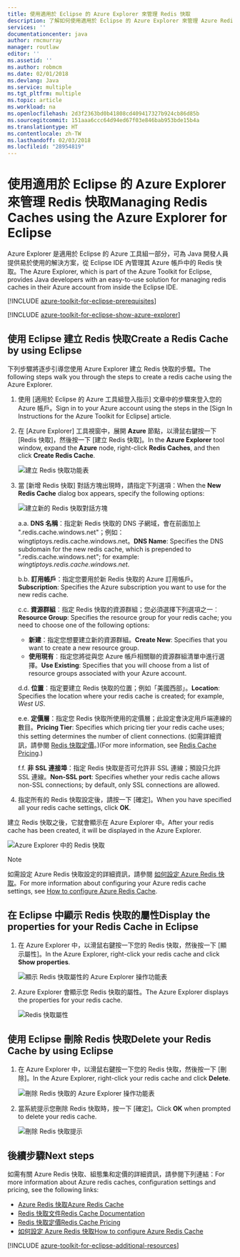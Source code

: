 ```yaml
---
title: 使用適用於 Eclipse 的 Azure Explorer 來管理 Redis 快取
description: 了解如何使用適用於 Eclipse 的 Azure Explorer 來管理 Azure Redis 快取。
services: ''
documentationcenter: java
author: rmcmurray
manager: routlaw
editor: ''
ms.assetid: ''
ms.author: robmcm
ms.date: 02/01/2018
ms.devlang: Java
ms.service: multiple
ms.tgt_pltfrm: multiple
ms.topic: article
ms.workload: na
ms.openlocfilehash: 2d3f2363bd0b41808cd409417327b924cb86d85b
ms.sourcegitcommit: 151aaa6ccc64d94ed67f03e846bab953bde15b4a
ms.translationtype: HT
ms.contentlocale: zh-TW
ms.lasthandoff: 02/03/2018
ms.locfileid: "28954819"
---
```

# <a name="managing-redis-caches-using-the-azure-explorer-for-eclipse"></a><span data-ttu-id="d6613-103">使用適用於 Eclipse 的 Azure Explorer 來管理 Redis 快取</span><span class="sxs-lookup"><span data-stu-id="d6613-103">Managing Redis Caches using the Azure Explorer for Eclipse</span></span>

<span data-ttu-id="d6613-104">Azure Explorer 是適用於 Eclipse 的 Azure 工具組一部分，可為 Java 開發人員提供易於使用的解決方案，從 Eclipse IDE 內管理其 Azure 帳戶中的 Redis 快取。</span><span class="sxs-lookup"><span data-stu-id="d6613-104">The Azure Explorer, which is part of the Azure Toolkit for Eclipse, provides Java developers with an easy-to-use solution for managing redis caches in their Azure account from inside the Eclipse IDE.</span></span>

[!INCLUDE [azure-toolkit-for-eclipse-prerequisites](../includes/azure-toolkit-for-eclipse-prerequisites.md)]

[!INCLUDE [azure-toolkit-for-eclipse-show-azure-explorer](../includes/azure-toolkit-for-eclipse-show-azure-explorer.md)]

## <a name="create-a-redis-cache-by-using-eclipse"></a><span data-ttu-id="d6613-105">使用 Eclipse 建立 Redis 快取</span><span class="sxs-lookup"><span data-stu-id="d6613-105">Create a Redis Cache by using Eclipse</span></span>

<span data-ttu-id="d6613-106">下列步驟將逐步引導您使用 Azure Explorer 建立 Redis 快取的步驟。</span><span class="sxs-lookup"><span data-stu-id="d6613-106">The following steps walk you through the steps to create a redis cache using the Azure Explorer.</span></span>

1. <span data-ttu-id="d6613-107">使用 [適用於 Eclipse 的 Azure 工具組登入指示] 文章中的步驟來登入您的 Azure 帳戶。</span><span class="sxs-lookup"><span data-stu-id="d6613-107">Sign in to your Azure account using the steps in the [Sign In Instructions for the Azure Toolkit for Eclipse] article.</span></span>

1. <span data-ttu-id="d6613-108">在 [Azure Explorer] 工具視窗中，展開 **Azure** 節點，以滑鼠右鍵按一下 [Redis 快取]，然後按一下 [建立 Redis 快取]。</span><span class="sxs-lookup"><span data-stu-id="d6613-108">In the **Azure Explorer** tool window, expand the **Azure** node, right-click **Redis Caches**, and then click **Create Redis Cache**.</span></span>

   ![建立 Redis 快取功能表][CR01]

1. <span data-ttu-id="d6613-110">當 [新增 Redis 快取] 對話方塊出現時，請指定下列選項：</span><span class="sxs-lookup"><span data-stu-id="d6613-110">When the **New Redis Cache** dialog box appears, specify the following options:</span></span>

   ![建立新的 Redis 快取對話方塊][CR02]

   <span data-ttu-id="d6613-112">a.</span><span class="sxs-lookup"><span data-stu-id="d6613-112">a.</span></span> <span data-ttu-id="d6613-113">**DNS 名稱**：指定新 Redis 快取的 DNS 子網域，會在前面加上 ".redis.cache.windows.net"；例如：wingtiptoys.redis.cache.windows.net。</span><span class="sxs-lookup"><span data-stu-id="d6613-113">**DNS Name**: Specifies the DNS subdomain for the new redis cache, which is prepended to ".redis.cache.windows.net"; for example: *wingtiptoys.redis.cache.windows.net*.</span></span>

   <span data-ttu-id="d6613-114">b.</span><span class="sxs-lookup"><span data-stu-id="d6613-114">b.</span></span> <span data-ttu-id="d6613-115">**訂用帳戶**：指定您要用於新 Redis 快取的 Azure 訂用帳戶。</span><span class="sxs-lookup"><span data-stu-id="d6613-115">**Subscription**: Specifies the Azure subscription you want to use for the new redis cache.</span></span>

   <span data-ttu-id="d6613-116">c.</span><span class="sxs-lookup"><span data-stu-id="d6613-116">c.</span></span> <span data-ttu-id="d6613-117">**資源群組**︰指定 Redis 快取的資源群組；您必須選擇下列選項之一︰</span><span class="sxs-lookup"><span data-stu-id="d6613-117">**Resource Group**: Specifies the resource group for your redis cache; you need to choose one of the following options:</span></span>
      * <span data-ttu-id="d6613-118">**新建**：指定您想要建立新的資源群組。</span><span class="sxs-lookup"><span data-stu-id="d6613-118">**Create New**: Specifies that you want to create a new resource group.</span></span>
      * <span data-ttu-id="d6613-119">**使用現有**︰指定您將從與您 Azure 帳戶相關聯的資源群組清單中進行選擇。</span><span class="sxs-lookup"><span data-stu-id="d6613-119">**Use Existing**: Specifies that you will choose from a list of resource groups associated with your Azure account.</span></span>

   <span data-ttu-id="d6613-120">d.</span><span class="sxs-lookup"><span data-stu-id="d6613-120">d.</span></span> <span data-ttu-id="d6613-121">**位置**︰指定要建立 Redis 快取的位置；例如「美國西部」。</span><span class="sxs-lookup"><span data-stu-id="d6613-121">**Location**: Specifies the location where your redis cache is created; for example, *West US*.</span></span>

   <span data-ttu-id="d6613-122">e.</span><span class="sxs-lookup"><span data-stu-id="d6613-122">e.</span></span> <span data-ttu-id="d6613-123">**定價層**：指定您 Redis 快取所使用的定價層；此設定會決定用戶端連線的數目。</span><span class="sxs-lookup"><span data-stu-id="d6613-123">**Pricing Tier**: Specifies which pricing tier your redis cache uses; this setting determines the number of client connections.</span></span> <span data-ttu-id="d6613-124">(如需詳細資訊，請參閱 [Redis 快取定價]。)</span><span class="sxs-lookup"><span data-stu-id="d6613-124">(For more information, see [Redis Cache Pricing].)</span></span>

   <span data-ttu-id="d6613-125">f.</span><span class="sxs-lookup"><span data-stu-id="d6613-125">f.</span></span> <span data-ttu-id="d6613-126">**非 SSL 連接埠**：指定 Redis 快取是否可允許非 SSL 連線；預設只允許 SSL 連線。</span><span class="sxs-lookup"><span data-stu-id="d6613-126">**Non-SSL port**: Specifies whether your redis cache allows non-SSL connections; by default, only SSL connections are allowed.</span></span>

1. <span data-ttu-id="d6613-127">指定所有的 Redis 快取設定後，請按一下 [確定]。</span><span class="sxs-lookup"><span data-stu-id="d6613-127">When you have specified all your redis cache settings, click **OK**.</span></span>

<span data-ttu-id="d6613-128">建立 Redis 快取之後，它就會顯示在 Azure Explorer 中。</span><span class="sxs-lookup"><span data-stu-id="d6613-128">After your redis cache has been created, it will be displayed in the Azure Explorer.</span></span>

   ![Azure Explorer 中的 Redis 快取][CR03]

> [!NOTE]
>
> <span data-ttu-id="d6613-130">如需設定 Azure Redis 快取設定的詳細資訊，請參閱 [如何設定 Azure Redis 快取]。</span><span class="sxs-lookup"><span data-stu-id="d6613-130">For more information about configuring your Azure redis cache settings, see [How to configure Azure Redis Cache].</span></span>
>

## <a name="display-the-properties-for-your-redis-cache-in-eclipse"></a><span data-ttu-id="d6613-131">在 Eclipse 中顯示 Redis 快取的屬性</span><span class="sxs-lookup"><span data-stu-id="d6613-131">Display the properties for your Redis Cache in Eclipse</span></span>

1. <span data-ttu-id="d6613-132">在 Azure Explorer 中，以滑鼠右鍵按一下您的 Redis 快取，然後按一下 [顯示屬性]。</span><span class="sxs-lookup"><span data-stu-id="d6613-132">In the Azure Explorer, right-click your redis cache and click **Show properties**.</span></span>

   ![顯示 Redis 快取屬性的 Azure Explorer 操作功能表][SP01]

1. <span data-ttu-id="d6613-134">Azure Explorer 會顯示您 Redis 快取的屬性。</span><span class="sxs-lookup"><span data-stu-id="d6613-134">The Azure Explorer displays the properties for your redis cache.</span></span>

   ![Redis 快取屬性][SP02]

## <a name="delete-your-redis-cache-by-using-eclipse"></a><span data-ttu-id="d6613-136">使用 Eclipse 刪除 Redis 快取</span><span class="sxs-lookup"><span data-stu-id="d6613-136">Delete your Redis Cache by using Eclipse</span></span>

1. <span data-ttu-id="d6613-137">在 Azure Explorer 中，以滑鼠右鍵按一下您的 Redis 快取，然後按一下 [刪除]。</span><span class="sxs-lookup"><span data-stu-id="d6613-137">In the Azure Explorer, right-click your redis cache and click **Delete**.</span></span>

   ![刪除 Redis 快取的 Azure Explorer 操作功能表][DE01]

1. <span data-ttu-id="d6613-139">當系統提示您刪除 Redis 快取時，按一下 [確定]。</span><span class="sxs-lookup"><span data-stu-id="d6613-139">Click **OK** when prompted to delete your redis cache.</span></span>

   ![刪除 Redis 快取提示][DE02]

## <a name="next-steps"></a><span data-ttu-id="d6613-141">後續步驟</span><span class="sxs-lookup"><span data-stu-id="d6613-141">Next steps</span></span>

<span data-ttu-id="d6613-142">如需有關 Azure Redis 快取、組態集和定價的詳細資訊，請參閱下列連結：</span><span class="sxs-lookup"><span data-stu-id="d6613-142">For more information about Azure redis caches, configuration settings and pricing, see the following links:</span></span>

* <span data-ttu-id="d6613-143">[Azure Redis 快取]</span><span class="sxs-lookup"><span data-stu-id="d6613-143">[Azure Redis Cache]</span></span>
* <span data-ttu-id="d6613-144">[Redis 快取文件]</span><span class="sxs-lookup"><span data-stu-id="d6613-144">[Redis Cache Documentation]</span></span>
* <span data-ttu-id="d6613-145">[Redis 快取定價]</span><span class="sxs-lookup"><span data-stu-id="d6613-145">[Redis Cache Pricing]</span></span>
* <span data-ttu-id="d6613-146">[如何設定 Azure Redis 快取]</span><span class="sxs-lookup"><span data-stu-id="d6613-146">[How to configure Azure Redis Cache]</span></span>

[!INCLUDE [azure-toolkit-for-eclipse-additional-resources](../includes/azure-toolkit-for-eclipse-additional-resources.md)]

<!-- URL List -->

[Redis 快取定價]: https://azure.microsoft.com/pricing/details/cache/
[Redis Cache Pricing]: https://azure.microsoft.com/pricing/details/cache/
[Azure Redis 快取]: https://azure.microsoft.com/services/cache/
[Azure Redis Cache]: https://azure.microsoft.com/services/cache/
[Redis 快取文件]: /azure/redis-cache/
[Redis Cache Documentation]: /azure/redis-cache/
[如何設定 Azure Redis 快取]: /azure/redis-cache/cache-configure
[How to configure Azure Redis Cache]: /azure/redis-cache/cache-configure

<!-- IMG List -->

[CR01]: media/azure-toolkit-for-eclipse-managing-redis-caches-using-azure-explorer/CR01.png
[CR02]: media/azure-toolkit-for-eclipse-managing-redis-caches-using-azure-explorer/CR02.png
[CR03]: media/azure-toolkit-for-eclipse-managing-redis-caches-using-azure-explorer/CR03.png

[SP01]: media/azure-toolkit-for-eclipse-managing-redis-caches-using-azure-explorer/SP01.png
[SP02]: media/azure-toolkit-for-eclipse-managing-redis-caches-using-azure-explorer/SP02.png

[DE01]: media/azure-toolkit-for-eclipse-managing-redis-caches-using-azure-explorer/DE01.png
[DE02]: media/azure-toolkit-for-eclipse-managing-redis-caches-using-azure-explorer/DE02.png
